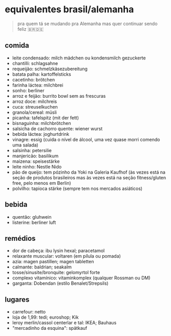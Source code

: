 # equivalentes brasil/alemanha
> pra quem tá se mudando pra Alemanha mas quer continuar sendo feliz 🇧🇷🇩🇪

## comida
- leite condensado: milch mädchen ou kondensmilch gezuckerte
- chantilli: schlagsahne
- requeijão: schmelzkäsezubereitung
- batata palha: kartoffelsticks
- cacetinho: brötchen
- farinha láctea: milchbrei
- sonho: berliner
- arroz e feijão: burrito bowl sem as frescuras
- arroz doce: milchreis
- cuca: streuselkuchen
- granola/cereal: müsli
- picanha: tafelspitz (mit der fett)
- bisnaguinha: milchbrötchen
- salsicha de cachorro quente: wiener wurst
- bebida láctea: joghurtdrink
- vinagre: essig (cuida o nível de álcool, uma vez quase morri comendo uma salada)
- salsinha: petersilie
- manjericão: basilikum
- maizena: speisestärke
- leite ninho: Nestle Nido
- pão de queijo: tem pózinho da Yoki na Galeria Kaufhof (às vezes está na seção de produtos brasileiros mas às vezes está na seção fitness/gluten free, pelo menos em Berlin)
- polvilho: tapioca stärke (sempre tem nos mercados asiáticos)


## bebida

- quentão: gluhwein
- listerine: berliner luft

## remédios
- dor de cabeça: ibu lysin hexal; paracetamol
- relaxante muscular: voltaren (em pílula ou pomada)
- azia: magen pastillen; magen tabletten
- calmante: baldrian; seakalm
- tosse/sinusite/bronquite: gelomyrtol forte
- complexo vitamínico: vitaminkomplex (qualquer Rossman ou DM)
- garganta: Dobendan (estilo Benalet/Strepsils)

## lugares

- carrefour: netto
- loja de 1,99: tedi; euroshop; Kik
- leroy merlin/cassol centerlar e tal: IKEA; Bauhaus
- "mercadinho da esquina": spätkauf
